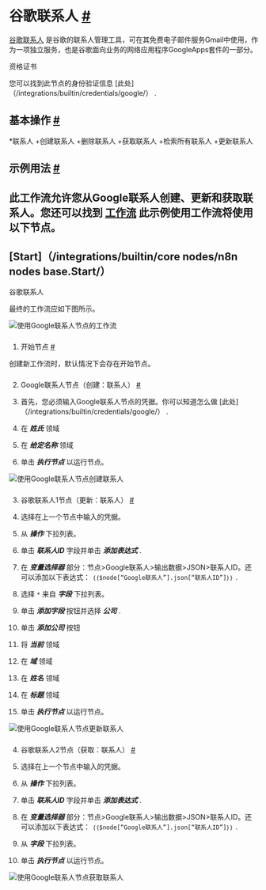 


 谷歌联系人
 [#](#google联系人 "永久链接")
=========================================================



[谷歌联系人](https://contacts.google.com/) 
 是谷歌的联系人管理工具，可在其免费电子邮件服务Gmail中使用，作为一项独立服务，也是谷歌面向业务的网络应用程序GoogleApps套件的一部分。
 




 资格证书
 



 您可以找到此节点的身份验证信息
 [此处]（/integrations/builtin/credentials/google/）
 .
 




 基本操作
 [#](#基本操作 "永久链接")
-----------------------------------------------------------


*联系人
	+创建联系人
	+删除联系人
	+获取联系人
	+检索所有联系人
	+更新联系人



 示例用法
 [#](#示例用法 "永久链接")
-----------------------------------------------------



 此工作流允许您从Google联系人创建、更新和获取联系人。您还可以找到
 [工作流](https://n8n.io/workflows/637) 
 此示例使用工作流将使用以下节点。
-
 [Start]（/integrations/builtin/core nodes/n8n nodes base.Start/）
 -
 谷歌联系人




 最终的工作流应如下图所示。
 



![使用Google联系人节点的工作流](https://d33wubrfki0l68.cloudfront.net/e4a34a21ec54fe0be98d16300a9035f32719be83/e0bba/_images/integrations/builtin/app-nodes/googlecontacts/workflow.png)



### 
 1. 开始节点
 [#](#1-start-node "永久链接")



 创建新工作流时，默认情况下会存在开始节点。
 


### 
 2. Google联系人节点（创建：联系人）
 [#](#2-google-contacts-node-create-contact "永久链接")


1. 首先，您必须输入Google联系人节点的凭据。你可以知道怎么做
 [此处]（/integrations/builtin/credentials/google/）
 .
2. 在
 ***姓氏***
 领域
3. 在
 ***给定名称***
 领域
4. 单击
 ***执行节点***
 以运行节点。



![使用Google联系人节点创建联系人](https://d33wubrfki0l68.cloudfront.net/f481c3d4f18126410590ee96eb943847a4c4bca7/0dcb3/_images/integrations/builtin/app-nodes/googlecontacts/googlecontacts_node.png)



### 
 3. 谷歌联系人1节点（更新：联系人）
 [#](#3-google-contacts1-node-update-contact "永久链接")


1. 选择在上一个节点中输入的凭据。
2. 从
 ***操作***
 下拉列表。
3. 单击
 ***联系人ID***
 字段并单击
 ***添加表达式***
 .
4. 在
 ***变量选择器***
 部分：节点>Google联系人>输出数据>JSON>联系人ID。还可以添加以下表达式：
 `｛｛$node[“Google联系人”].json[“联系人ID”]｝｝`
 .
5. 选择
 `*` 
 来自
 ***字段***
 下拉列表。
6. 单击
 ***添加字段***
 按钮并选择
 ***公司***
 .
7. 单击
 ***添加公司***
 按钮
8. 将
 ***当前***
 领域
9. 在
 ***域***
 领域
10. 在
 ***姓名***
 领域
11. 在
 ***标题***
 领域
12. 单击
 ***执行节点***
 以运行节点。



![使用Google联系人节点更新联系人](https://d33wubrfki0l68.cloudfront.net/2d61fdabe0232c53c032f971eb2acd15536c8ece/9cf7a/_images/integrations/builtin/app-nodes/googlecontacts/googlecontacts1_node.png)



### 
 4. 谷歌联系人2节点（获取：联系人）
 [#](#4-google-contacts2-node-get-contact "永久链接")


1. 选择在上一个节点中输入的凭据。
2. 从
 ***操作***
 下拉列表。
3. 单击
 ***联系人ID***
 字段并单击
 ***添加表达式***
 .
4. 在
 ***变量选择器***
 部分：节点>Google联系人>输出数据>JSON>联系人ID。还可以添加以下表达式：
 `｛｛$node[“Google联系人”].json[“联系人ID”]｝｝`
 .
5. 从
 ***字段***
 下拉列表。
6. 单击
 ***执行节点***
 以运行节点。



![使用Google联系人节点获取联系人](https://d33wubrfki0l68.cloudfront.net/667445cc6da4bdfa51aebd470603ec484f981572/ab9c1/_images/integrations/builtin/app-nodes/googlecontacts/googlecontacts2_node.png)





